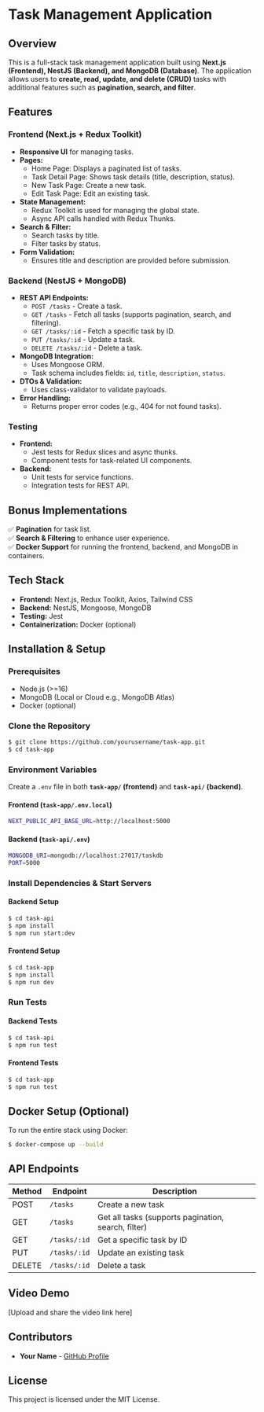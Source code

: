 # Task Management Application

## Overview
This is a full-stack task management application built using **Next.js (Frontend), NestJS (Backend), and MongoDB (Database)**. The application allows users to **create, read, update, and delete (CRUD)** tasks with additional features such as **pagination, search, and filter**.

## Features
### **Frontend (Next.js + Redux Toolkit)**
- **Responsive UI** for managing tasks.
- **Pages:**
  - Home Page: Displays a paginated list of tasks.
  - Task Detail Page: Shows task details (title, description, status).
  - New Task Page: Create a new task.
  - Edit Task Page: Edit an existing task.
- **State Management:**
  - Redux Toolkit is used for managing the global state.
  - Async API calls handled with Redux Thunks.
- **Search & Filter:**
  - Search tasks by title.
  - Filter tasks by status.
- **Form Validation:**
  - Ensures title and description are provided before submission.

### **Backend (NestJS + MongoDB)**
- **REST API Endpoints:**
  - `POST /tasks` - Create a task.
  - `GET /tasks` - Fetch all tasks (supports pagination, search, and filtering).
  - `GET /tasks/:id` - Fetch a specific task by ID.
  - `PUT /tasks/:id` - Update a task.
  - `DELETE /tasks/:id` - Delete a task.
- **MongoDB Integration:**
  - Uses Mongoose ORM.
  - Task schema includes fields: `id`, `title`, `description`, `status`.
- **DTOs & Validation:**
  - Uses class-validator to validate payloads.
- **Error Handling:**
  - Returns proper error codes (e.g., 404 for not found tasks).

### **Testing**
- **Frontend:**
  - Jest tests for Redux slices and async thunks.
  - Component tests for task-related UI components.
- **Backend:**
  - Unit tests for service functions.
  - Integration tests for REST API.

## Bonus Implementations
✅ **Pagination** for task list.<br>
✅ **Search & Filtering** to enhance user experience.<br>
✅ **Docker Support** for running the frontend, backend, and MongoDB in containers.

## Tech Stack
- **Frontend:** Next.js, Redux Toolkit, Axios, Tailwind CSS
- **Backend:** NestJS, Mongoose, MongoDB
- **Testing:** Jest
- **Containerization:** Docker (optional)

## Installation & Setup
### **Prerequisites**
- Node.js (>=16)
- MongoDB (Local or Cloud e.g., MongoDB Atlas)
- Docker (optional)

### **Clone the Repository**
```sh
$ git clone https://github.com/yourusername/task-app.git
$ cd task-app
```

### **Environment Variables**
Create a `.env` file in both **`task-app/` (frontend)** and **`task-api/` (backend)**.

#### **Frontend (`task-app/.env.local`)**
```sh
NEXT_PUBLIC_API_BASE_URL=http://localhost:5000
```

#### **Backend (`task-api/.env`)**
```sh
MONGODB_URI=mongodb://localhost:27017/taskdb
PORT=5000
```

### **Install Dependencies & Start Servers**
#### **Backend Setup**
```sh
$ cd task-api
$ npm install
$ npm run start:dev
```

#### **Frontend Setup**
```sh
$ cd task-app
$ npm install
$ npm run dev
```

### **Run Tests**
#### **Backend Tests**
```sh
$ cd task-api
$ npm run test
```
#### **Frontend Tests**
```sh
$ cd task-app
$ npm run test
```

## Docker Setup (Optional)
To run the entire stack using Docker:
```sh
$ docker-compose up --build
```

## API Endpoints
| Method | Endpoint | Description |
|--------|----------------|----------------------------|
| POST | `/tasks` | Create a new task |
| GET | `/tasks` | Get all tasks (supports pagination, search, filter) |
| GET | `/tasks/:id` | Get a specific task by ID |
| PUT | `/tasks/:id` | Update an existing task |
| DELETE | `/tasks/:id` | Delete a task |

## Video Demo
[Upload and share the video link here]

## Contributors
- **Your Name** - [GitHub Profile](https://github.com/yourusername)

## License
This project is licensed under the MIT License.

